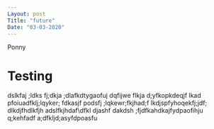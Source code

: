 ```yaml
---
Layout: post
Title: "future"
Date: "03-03-2020"
---
```

Ponny

# Testing
dslkfaj ;ldks fj;dkja ;dlafkdtygaofuj dqfijwe flkja d;yfkopkdeqjf lkad pfoiuadfklj;lqyker;
fdkasjf podsfj ;lqkewr;fkjhad;f lkdjspfyhoqekfj;jdf;  dlkdjfhdlkfjh adslfkjhdaf\dfkl djashf
dakdsh ;fjdfkahdkajfydpaofihju q;kehfadf
a;dfkljd;asyfdpoasfu

